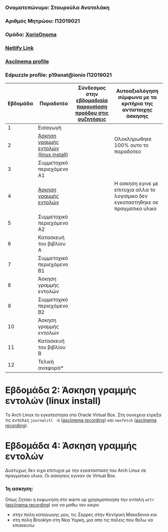 ### Ονοματεπώνυμο: Σταυρούλα Ανατολάκη
### Αριθμός Μητρώου: Π2019021
### Ομάδα: [XorisOnoma](https://github.com/XorisOnoma)
### [Netlify Link](https://aesthetic-kheer-623587.netlify.app/)
### [Asciinema profile](https://asciinema.org/~p19anat)
### Edpuzzle profile: p19anat@ionio Π2019021

| Εβδομάδα | Παραδοτέο | Σύνδεσμος στην [εβδομαδιαία παρουσίαση προόδου στις συζητήσεις](https://github.com/courses-ionio/help/discussions/categories/show-and-tell) | Αυτοαξιολόγηση σύμφωνα με τα κριτήρια της αντίστοιχης άσκησης |
| --- | --- | --- | --- |
| 1 |  Εισαγωγή || |
| 2 | [Άσκηση γραμμής εντολών (linux install)](https://github.com/StavroulaAnatolaki/hci/blob/2019021/projects/2019021/README.md#%CE%B5%CE%B2%CE%B4%CE%BF%CE%BC%CE%AC%CE%B4%CE%B1-2--%CE%AC%CF%83%CE%BA%CE%B7%CF%83%CE%B7-%CE%B3%CF%81%CE%B1%CE%BC%CE%BC%CE%AE%CF%82-%CE%B5%CE%BD%CF%84%CE%BF%CE%BB%CF%8E%CE%BD-linux-install) ||Ολοκληρωθηκε 100% αυτο το παραδοτεο |
| 3 | Συμμετοχικό περιεχόμενο A1 || |
| 4 | [Άσκηση γραμμής εντολών](https://github.com/StavroulaAnatolaki/hci/blob/2019021/projects/2019021/README.md#%CE%B5%CE%B2%CE%B4%CE%BF%CE%BC%CE%AC%CE%B4%CE%B1-4--%CE%AC%CF%83%CE%BA%CE%B7%CF%83%CE%B7-%CE%B3%CF%81%CE%B1%CE%BC%CE%BC%CE%AE%CF%82-%CE%B5%CE%BD%CF%84%CE%BF%CE%BB%CF%8E%CE%BD) |  |Η ασκηση εγινε με επιτυχια αλλα το λογισμικο δεν εγκαταστηθηκε σε πραγματικο υλικο |
| 5 | Συμμετοχικό περιεχόμενο A2 | | |
| 6 | Κατασκευή του βιβλίου Α | | |
| 7 | Συμμετοχικό περιεχόμενο B1 | | |
| 8 | Άσκηση γραμμής εντολών | | |
| 9 | Συμμετοχικό περιεχόμενο B2 | | |
| 10 | Άσκηση γραμμής εντολών | | |
| 11 | Κατασκευή του βιβλίου Β || |
| 12 | Τελική αναφορά* | | |

# Εβδομάδα 2:  Άσκηση γραμμής εντολών (linux install)

Το Arch Linux το εγκατεστησα στο Oracle Virtual Box. Στη συνεχεια ετρεξα τις εντολες `journalctl -b` ([asciinema recording](https://asciinema.org/a/j7z01Phkhc2AN7MSFgxgOX8TG)) και `neofetch` ([asciinema recording](https://asciinema.org/a/3k6f5xbQeGjKxWKmL43lbC1kF)).

# Εβδομάδα 4:  Άσκηση γραμμής εντολών 

Δυστυχως δεν ειχα επιτυχια με την εγκατασταση του Arch Linux σε πραγματικο υλικο. Οι ασκησεις εγιναν σε Virtual Box.
### 1η ασκηση: 
Οπως ζηταει η εκφωνηση στο warm up χρησιμοποιησα την εντολη `wttr` ([asciinema recording](https://asciinema.org/a/JEDRzYyIjPIhYmYW9soBFLWEX)) για να μαθω τον καιρο
* στην πολη καταγωγης μου, τις Σερρες στην Κεντρικη Μακεδονια και
* στη πολη Brooklyn στη Νεα Υορκη, μια απο τις πολεις που θελω να επισκευτω
